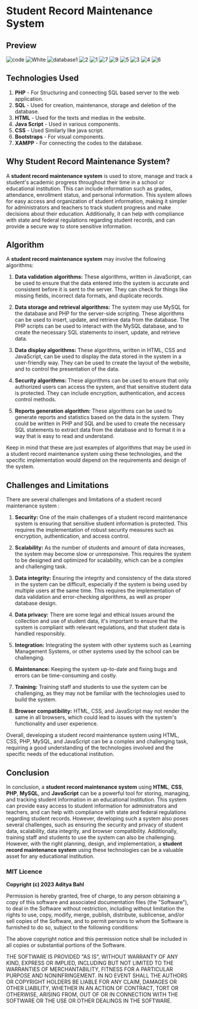 # Student Record Maintenance System

## Preview

![code](https://user-images.githubusercontent.com/90335449/213779138-d996f7ba-f2c6-4ea1-a487-8afb9332b891.png)
![White](https://user-images.githubusercontent.com/90335449/213779042-b1617302-c006-4458-b0b1-ae7b43e8e9ea.svg)
![database1](https://user-images.githubusercontent.com/90335449/213779095-0b41f047-a942-4978-8bfc-7ad5765e1d86.png)
![2](https://user-images.githubusercontent.com/90335449/213778310-9da0336a-6b47-4061-8fc4-26cde4a75000.png)
![1](https://user-images.githubusercontent.com/90335449/213778370-66a23c8d-bc9e-4eef-b26f-5eff99c3e2b9.png)
![7](https://user-images.githubusercontent.com/90335449/213778507-d2c03fde-5d12-446f-ac9b-e34388a16c49.jpeg)
![9](https://user-images.githubusercontent.com/90335449/213778559-e4139ce0-e054-4d85-95e6-b7a097e4b66a.jpeg)
![5](https://user-images.githubusercontent.com/90335449/213778611-51aba4aa-bc42-4f88-ae77-2d3b87ea71e5.jpeg)
![3](https://user-images.githubusercontent.com/90335449/213778944-b54cb7da-b87b-40e3-9ccf-3f071dbf13ee.jpeg)
![4](https://user-images.githubusercontent.com/90335449/213778975-2bd40024-fbec-457c-aac2-de428f893f51.jpeg)
![6](https://user-images.githubusercontent.com/90335449/213778985-9ef1e87f-5fb6-401e-b87e-1fc73423f698.jpeg)

## Technologies Used

1. **PHP** - For Structuring and connecting SQL based server to the web application.
2. **SQL** - Used for creation, maintenance, storage and deletion of the database.
3. **HTML** - Used for the texts and medias in the website.
4. **Java Script** - Used in various components.
5. **CSS** - Used Similarly like java script.
6. **Bootstraps** - For visual components.
7. **XAMPP** - For connecting the codes to the database.

## Why Student Record Maintenance System?

A **student record maintenance system** is used to store, manage and track a student's academic progress throughout their time in a school or educational institution. This can include information such as grades, attendance, enrollment status, and personal information. This system allows for easy access and organization of student information, making it simpler for administrators and teachers to track student progress and make decisions about their education. Additionally, it can help with compliance with state and federal regulations regarding student records, and can provide a secure way to store sensitive information.

## Algorithm

A **student record maintenance system** may involve the following algorithms:

1. **Data validation algorithms:** These algorithms, written in JavaScript, can be used to ensure that the data entered into the system is accurate and consistent before it is sent to the server. They can check for things like missing fields, incorrect data formats, and duplicate records.

2. **Data storage and retrieval algorithms:** The system may use MySQL for the database and PHP for the server-side scripting. These algorithms can be used to insert, update, and retrieve data from the database. The PHP scripts can be used to interact with the MySQL database, and to create the necessary SQL statements to insert, update, and retrieve data.

3. **Data display algorithms:** These algorithms, written in HTML, CSS and JavaScript, can be used to display the data stored in the system in a user-friendly way. They can be used to create the layout of the website, and to control the presentation of the data.

4. **Security algorithms:** These algorithms can be used to ensure that only authorized users can access the system, and that sensitive student data is protected. They can include encryption, authentication, and access control methods.

5. **Reports generation algorithm:** These algorithms can be used to generate reports and statistics based on the data in the system. They could be written in PHP and SQL and be used to create the necessary SQL statements to extract data from the database and to format it in a way that is easy to read and understand.

Keep in mind that these are just examples of algorithms that may be used in a student record maintenance system using these technologies, and the specific implementation would depend on the requirements and design of the system.

## Challenges and Limitations

There are several challenges and limitations of a student record maintenance system :

1. **Security:** One of the main challenges of a student record maintenance system is ensuring that sensitive student information is protected. This requires the implementation of robust security measures such as encryption, authentication, and access control.

1. **Scalability:** As the number of students and amount of data increases, the system may become slow or unresponsive. This requires the system to be designed and optimized for scalability, which can be a complex and challenging task.

1. **Data integrity:** Ensuring the integrity and consistency of the data stored in the system can be difficult, especially if the system is being used by multiple users at the same time. This requires the implementation of data validation and error-checking algorithms, as well as proper database design.

1. **Data privacy:** There are some legal and ethical issues around the collection and use of student data, it's important to ensure that the system is compliant with relevant regulations, and that student data is handled responsibly.

1. **Integration:** Integrating the system with other systems such as Learning Management Systems, or other systems used by the school can be challenging.

1. **Maintenance:** Keeping the system up-to-date and fixing bugs and errors can be time-consuming and costly.

1. **Training:** Training staff and students to use the system can be challenging, as they may not be familiar with the technologies used to build the system.

1. **Browser compatibility:** HTML, CSS, and JavaScript may not render the same in all browsers, which could lead to issues with the system's functionality and user experience.

Overall, developing a student record maintenance system using HTML, CSS, PHP, MySQL, and JavaScript can be a complex and challenging task, requiring a good understanding of the technologies involved and the specific needs of the educational institution.

## Conclusion

In conclusion, a **student record maintenance system** using **HTML**, **CSS**, **PHP**, **MySQL**, and **JavaScript** can be a powerful tool for storing, managing, and tracking student information in an educational institution. This system can provide easy access to student information for administrators and teachers, and can help with compliance with state and federal regulations regarding student records. However, developing such a system also poses several challenges, such as ensuring the security and privacy of student data, scalability, data integrity, and browser compatibility. Additionally, training staff and students to use the system can also be challenging. However, with the right planning, design, and implementation, a **student record maintenance system** using these technologies can be a valuable asset for any educational institution.

### MIT Licence

**Copyright (c) 2023 Aditya Bahl**

Permission is hereby granted, free of charge, to any person obtaining a copy of this software and associated documentation files (the "Software"), to deal in the Software without restriction, including without limitation the rights to use, copy, modify, merge, publish, distribute, sublicense, and/or sell copies of the Software, and to permit persons to whom the Software is furnished to do so, subject to the following conditions:

The above copyright notice and this permission notice shall be included in all copies or substantial portions of the Software.

THE SOFTWARE IS PROVIDED "AS IS", WITHOUT WARRANTY OF ANY KIND, EXPRESS OR IMPLIED, INCLUDING BUT NOT LIMITED TO THE WARRANTIES OF MERCHANTABILITY, FITNESS FOR A PARTICULAR PURPOSE AND NONINFRINGEMENT. IN NO EVENT SHALL THE AUTHORS OR COPYRIGHT HOLDERS BE LIABLE FOR ANY CLAIM, DAMAGES OR OTHER LIABILITY, WHETHER IN AN ACTION OF CONTRACT, TORT OR OTHERWISE, ARISING FROM, OUT OF OR IN CONNECTION WITH THE SOFTWARE OR THE USE OR OTHER DEALINGS IN THE SOFTWARE.

